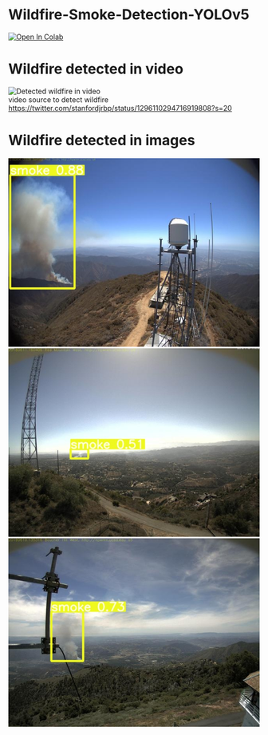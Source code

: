 # Wildfire-Smoke-Detection-YOLOv5
[![Open In Colab](https://colab.research.google.com/assets/colab-badge.svg)](https://colab.research.google.com/github/vaidande/Wildfire-Smoke-Detection-YOLOv5/blob/main/Wildfire_Smoke_Detection_YOLOv5.ipynb)

# Wildfire detected in video
![Detected wildfire in video](https://github.com/vaidande/Wildfire-Smoke-Detection-YOLOv5/blob/2995855265698ad50a7705c944efdc2df44bb6f8/video2.gif)
<br>video source to detect wildfire https://twitter.com/stanfordjrbp/status/1296110294716919808?s=20
# Wildfire detected in images
![](https://github.com/vaidande/Wildfire-Smoke-Detection-YOLOv5/blob/9d72cb039a8b7661ee0d3cf1e78057a43a4d8eb9/images/smoke1.jpg)
![](https://github.com/vaidande/Wildfire-Smoke-Detection-YOLOv5/blob/61513ebbd7b7dbede1a6bb59c9fe58633c9219a0/images/smoke3.jpg)
![](https://github.com/vaidande/Wildfire-Smoke-Detection-YOLOv5/blob/61513ebbd7b7dbede1a6bb59c9fe58633c9219a0/images/smoke5.jpg)
